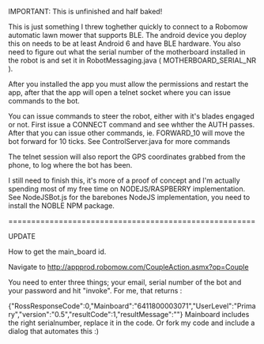 

IMPORTANT: This is unfinished and half baked!

This is just something I threw toghether quickly to connect to a Robomow automatic lawn mower that supports BLE.
The android device you deploy this on needs to be at least Android 6 and have BLE hardware.
You also need to figure out what the serial number of the motherboard installed in the robot is and set it in RobotMessaging.java ( MOTHERBOARD_SERIAL_NR ).

After you installed the app you must allow the permissions and restart the app, 
after that the app will open a telnet socket where you can issue commands to the bot.

You can issue commands to steer the robot, either with it's blades engaged or not.
First issue a CONNECT command and see whther the AUTH passes. After that you can issue other commands, ie. FORWARD_10 will move the bot forward for 10 ticks.
See ControlServer.java for more commands

The telnet session will also report the GPS coordinates grabbed from the phone, to log where the bot has been.

I still need to finish this, it's more of a proof of concept and I'm actually spending most of my free time on NODEJS/RASPBERRY implementation.
See NodeJSBot.js for the barebones NodeJS implementation, you need to install the NOBLE NPM package.

======================================================

UPDATE

How to get the main_board id.

Navigate to http://appprod.robomow.com/CoupleAction.asmx?op=Couple

You need to enter three things; your email, serial number of the bot and your password and hit "invoke".
For me, that returns :

<string>{"RossResponseCode":0,"Mainboard":"6411800003071","UserLevel":"Primary","version":"0.5","resultCode":1,"resultMessage":""}</string>
Mainboard includes the right serialnumber, replace it in the code. Or fork my code and include a dialog that automates this :)

